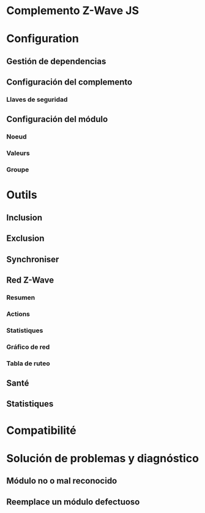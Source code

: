 # Complemento Z-Wave JS

# Configuration

## Gestión de dependencias

## Configuración del complemento

### Llaves de seguridad

## Configuración del módulo

### Noeud

### Valeurs

### Groupe

# Outils

## Inclusion

## Exclusion

## Synchroniser

## Red Z-Wave

### Resumen

### Actions

### Statistiques

### Gráfico de red

### Tabla de ruteo

## Santé

## Statistiques

# Compatibilité

# Solución de problemas y diagnóstico

## Módulo no o mal reconocido

## Reemplace un módulo defectuoso
